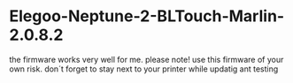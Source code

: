 # Elegoo-Neptune-2-BLTouch-Marlin-2.0.8.2
the firmware works very well for me. 
please note! use this firmware of your own risk. 
don´t forget to stay next to your printer while updatig ant testing
